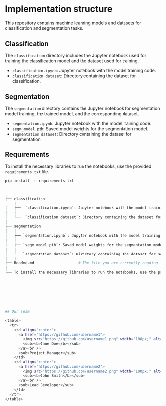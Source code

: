 # Implementation structure 

This repository contains machine learning models and datasets for classification and segmentation tasks.

## Classification

The `classification` directory includes the Jupyter notebook used for training the classification model and the dataset used for training.

- `classification.ipynb`: Jupyter notebook with the model training code.
- `classification dataset`: Directory containing the dataset for classification.

## Segmentation

The `segmentation` directory contains the Jupyter notebook for segmentation model training, the trained model, and the corresponding dataset.

- `segmentation.ipynb`: Jupyter notebook with the model training code.
- `segm_model.pth`: Saved model weights for the segmentation model.
- `segmentation dataset`: Directory containing the dataset for segmentation.

## Requirements

To install the necessary libraries to run the notebooks, use the provided `requirements.txt` file.

```bash
pip install -r requirements.txt


.
├── classification
    |
│   ├──  `classification.ipynb`: Jupyter notebook with the model training code.
|   |
│   └──  `classification dataset`: Directory containing the dataset for classification.
|
├── segmentation
|   |    
│   ├── `segmentation.ipynb`: Jupyter notebook with the model training code.
|   |
│   ├── `segm_model.pth`: Saved model weights for the segmentation model.
|   |
│   └── `segmentation dataset`: Directory containing the dataset for segmentation.
|   |  
├── Readme.md                    # The file you are currently reading
|  
└── To install the necessary libraries to run the notebooks, use the provided `requirements.txt` file.








## Our Team

<table>
  <tr>
    <td align="center">
      <a href="https://github.com/username1">
        <img src="https://github.com/username1.png" width="100px;" alt=""/><br />
        <sub><b>Jane Doe</b></sub>
      </a><br />
      <sub>Project Manager</sub>
    </td>
    <td align="center">
      <a href="https://github.com/username2">
        <img src="https://github.com/username2.png" width="100px;" alt=""/><br />
        <sub><b>John Smith</b></sub>
      </a><br />
      <sub>Lead Developer</sub>
    </td>
  </tr>
</table>

